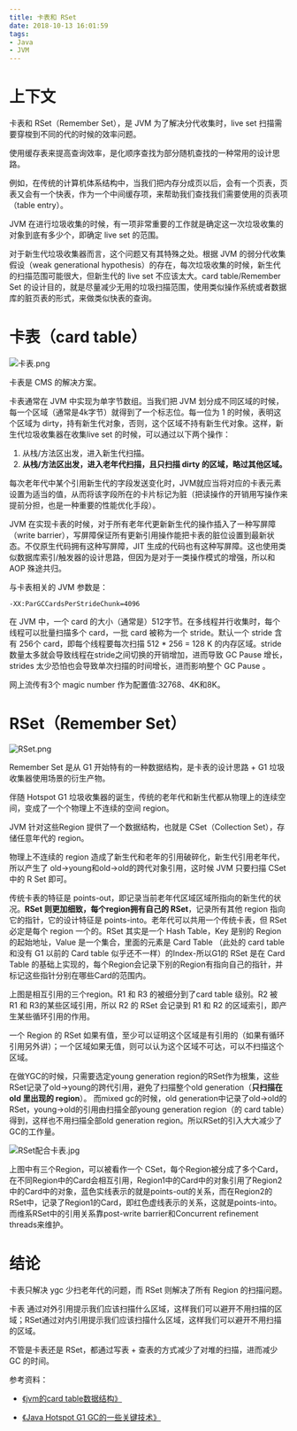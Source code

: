 ```yaml
---
title: 卡表和 RSet
date: 2018-10-13 16:01:59
tags:
- Java
- JVM
---
```

# 上下文

卡表和 RSet（Remember Set），是 JVM 为了解决分代收集时，live set 扫描需要穿梭到不同的代的时候的效率问题。

使用缓存表来提高查询效率，是化顺序查找为部分随机查找的一种常用的设计思路。

例如，在传统的计算机体系结构中，当我们把内存分成页以后，会有一个页表，页表又会有一个快表，作为一个中间缓存项，来帮助我们查找我们需要使用的页表项（table entry）。

JVM 在进行垃圾收集的时候，有一项非常重要的工作就是确定这一次垃圾收集的对象到底有多少个，即确定 live set 的范围。

对于新生代垃圾收集器而言，这个问题又有其特殊之处。根据 JVM 的弱分代收集假设（weak generational hypothesis）的存在，每次垃圾收集的时候，新生代的扫描范围可能很大，但新生代的 live set 不应该太大。card table/Remember Set 的设计目的，就是尽量减少无用的垃圾扫描范围，使用类似操作系统或者数据库的脏页表的形式，来做类似快表的查询。

# 卡表（card table）

![卡表.png](卡表.png)

卡表是 CMS 的解决方案。

卡表通常在 JVM 中实现为单字节数组。当我们把 JVM 划分成不同区域的时候，每一个区域（通常是4k字节）就得到了一个标志位。每一位为 1 的时候，表明这个区域为 dirty，持有新生代对象，否则，这个区域不持有新生代对象。这样，新生代垃圾收集器在收集live set 的时候，可以通过以下两个操作：

1. 从栈/方法区出发，进入新生代扫描。
2. **从栈/方法区出发，进入老年代扫描，且只扫描 dirty 的区域，略过其他区域。**

每次老年代中某个引用新生代的字段发送变化时，JVM就应当将对应的卡表元素设置为适当的值，从而将该字段所在的卡片标记为脏（把读操作的开销用写操作来提前分担，也是一种重要的性能优化手段）。

JVM 在实现卡表的时候，对于所有老年代更新新生代的操作插入了一种写屏障（write barrier），写屏障保证所有更新引用操作能把卡表的脏位设置到最新状态。不仅原生代码拥有这种写屏障，JIT 生成的代码也有这种写屏障。这也使用类似数据库索引/触发器的设计思路，但因为是对于一类操作模式的增强，所以和 AOP 殊途共归。

与卡表相关的 JVM 参数是：

```
-XX:ParGCCardsPerStrideChunk=4096
```
在 JVM 中，一个 card 的大小（通常是）512字节。在多线程并行收集时，每个线程可以批量扫描多个 card，一批 card 被称为一个 stride。默认一个 stride 含有 256个 card，即每个线程要每次扫描 512 * 256 = 128 K 的内存区域。stride数量太多就会导致线程在stride之间切换的开销增加，进而导致 GC Pause 增长， strides 太少恐怕也会导致单次扫描的时间增长，进而影响整个 GC Pause 。

网上流传有3个 magic number 作为配置值:32768、4K和8K。

# RSet（Remember Set）

![RSet.png](RSet.png)

Remember Set 是从 G1 开始特有的一种数据结构，是卡表的设计思路 + G1 垃圾收集器使用场景的衍生产物。

伴随 Hotspot G1 垃圾收集器的诞生，传统的老年代和新生代都从物理上的连续空间，变成了一个个物理上不连续的空间 region。

JVM 针对这些Region 提供了一个数据结构，也就是 CSet（Collection Set），存储任意年代的 region。

物理上不连续的 region 造成了新生代和老年的引用破碎化，新生代引用老年代，所以产生了 old->young和old->old的跨代对象引用，这时候 JVM 只要扫描 CSet 中的 R Set 即可。

传统卡表的特征是 points-out，即记录当前老年代区域区域所指向的新生代的状况。**RSet 则更加细致，每个region拥有自己的 RSet**，记录所有其他 region 指向它的指针，它的设计特征是 points-into。老年代可以共用一个传统卡表，但 RSet 必定是每个 region 一个的。RSet 其实是一个 Hash Table，Key 是别的 Region 的起始地址，Value 是一个集合，里面的元素是 Card Table （此处的 card table 和没有 G1 以前的 Card table 似乎还不一样）的Index-所以G1的 RSet 是在 Card Table 的基础上实现的，每个Region会记录下别的Region有指向自己的指针，并标记这些指针分别在哪些Card的范围内。 

上图是相互引用的三个region。R1 和 R3 的被细分到了card table 级别。R2 被 R1 和 R3的某些区域引用，所以 R2 的 RSet 会记录到 R1 和 R2 的区域索引，即产生某些循环引用的作用。

一个 Region 的 RSet 如果有值，至少可以证明这个区域是有引用的（如果有循环引用另外讲）；一个区域如果无值，则可以认为这个区域不可达，可以不扫描这个区域。

在做YGC的时候，只需要选定young generation region的RSet作为根集，这些RSet记录了old->young的跨代引用，避免了扫描整个old generation（**只扫描在 old 里出现的 region**）。 而mixed gc的时候，old generation中记录了old->old的RSet，young->old的引用由扫描全部young generation region（的 card table）得到，这样也不用扫描全部old generation region。所以RSet的引入大大减少了GC的工作量。 

![RSet配合卡表.jpg](RSet配合卡表.jpg)

上图中有三个Region，可以被看作一个 CSet，每个Region被分成了多个Card，在不同Region中的Card会相互引用，Region1中的Card中的对象引用了Region2中的Card中的对象，蓝色实线表示的就是points-out的关系，而在Region2的RSet中，记录了Region1的Card，即红色虚线表示的关系，这就是points-into。 而维系RSet中的引用关系靠post-write barrier和Concurrent refinement threads来维护。

# 结论

卡表只解决 ygc 少扫老年代的问题，而 RSet 则解决了所有 Region 的扫描问题。

卡表 通过对外引用提示我们应该扫描什么区域，这样我们可以避开不用扫描的区域；RSet通过对内引用提示我们应该扫描什么区域，这样我们可以避开不用扫描的区域。

不管是卡表还是 RSet，都通过写表 + 查表的方式减少了对堆的扫描，进而减少 GC 的时间。

参考资料：

- [《jvm的card table数据结构》][1] 
- [《Java Hotspot G1 GC的一些关键技术》][2]

  [1]: https://segmentfault.com/a/1190000004682407
  [2]: https://tech.meituan.com/g1.html